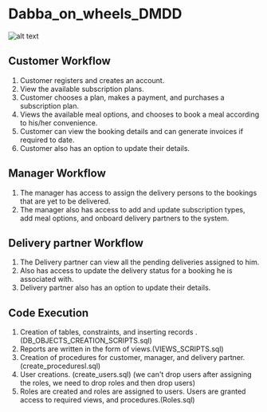 # Dabba_on_wheels_DMDD

![alt text](https://github.com/Jaswanth-marri/Dabba_on_wheels_DMDD/blob/Jaswanth_marri_feature/Relational_1.png?raw=true)

## Customer Workflow
1. Customer registers and creates an account.
2. View the available subscription plans.
3. Customer chooses a plan, makes a payment, and purchases a subscription plan.
4. Views the available meal options, and chooses to book a meal according to his/her convenience.
5. Customer can view the booking details and can generate invoices if required to date.
6. Customer also has an option to update their details.

## Manager Workflow
1. The manager has access to assign the delivery persons to the bookings that are yet to be delivered.
2. The manager also has access to add and update subscription types, add meal options, and onboard delivery partners to the system.

## Delivery partner Workflow
1. The Delivery partner can view all the pending deliveries assigned to him.
2. Also has access to update the delivery status for a booking he is associated with.
3. Delivery partner also has an option to update their details.

## Code Execution
1. Creation of tables, constraints, and inserting records .(DB_OBJECTS_CREATION_SCRIPTS.sql)
2. Reports are written in the form of views.(VIEWS_SCRIPTS.sql)
3. Creation of procedures for customer, manager, and delivery partner.(create_proceduresl.sql)
4. User creations. (create_users.sql) (we can't drop users after assigning the roles, we need to drop roles and then drop users)
5. Roles are created and roles are assigned to users. Users are granted access to required views, and procedures.(Roles.sql)

